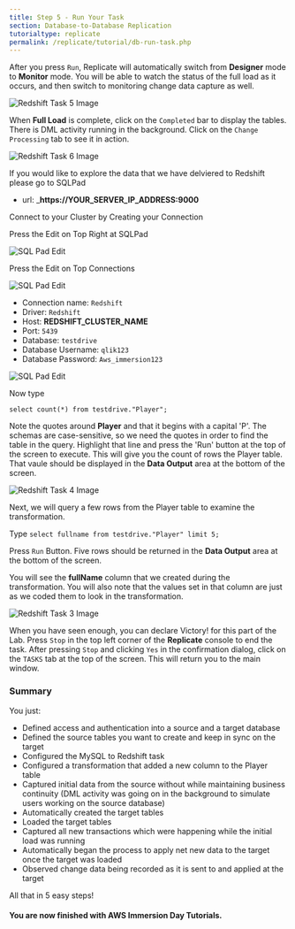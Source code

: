 ```yaml
---
title: Step 5 - Run Your Task
section: Database-to-Database Replication
tutorialtype: replicate
permalink: /replicate/tutorial/db-run-task.php
---
```


After you press `Run`, Replicate will automatically switch from **Designer** mode to **Monitor** mode. 
You will be able to watch the status of the full load as it occurs, and then switch to monitoring 
change data capture as well.

![Redshift Task 5 Image](/images/redshift-task-8.png)

When **Full Load** is complete, click on the `Completed` bar to display the tables. 
There is DML activity running in the background. Click on the `Change Processing` tab to 
see it in action.

![Redshift Task 6 Image](/images/redshift-task-7.png)

If you would like to explore the data that we have delviered to Redshift please go to SQLPad

* url: ___https://YOUR_SERVER_IP_ADDRESS:9000__

Connect to your Cluster by Creating your Connection

Press the Edit on Top Right at SQLPad

![SQL Pad Edit](/images/sqlpad5.png)

Press the Edit on Top Connections

![SQL Pad Edit](/images/sqlpad6.png)

* Connection name: `Redshift`
* Driver: `Redshift`
* Host: **REDSHIFT_CLUSTER_NAME**
* Port: `5439`
* Database: `testdrive`
* Database Username: `qlik123`
* Database Password: `Aws_immersion123`

![SQL Pad Edit](/images/sqlpad7.png)

Now type 

`select count(*) from testdrive."Player";`

Note the quotes around **Player** and that it begins with a capital 'P'. The schemas are 
case-sensitive, so we need the quotes in order to find the table in the query. Highlight that 
line and press the 'Run' button at the top of the screen to execute. This will give you 
the count of rows the Player table. That vaule should be displayed in the **Data Output** 
area at the bottom of the screen.

![Redshift Task 4 Image](/images/redshift-task-4.png)

Next, we will query a few rows from the Player table to examine the transformation. 

Type `select fullname from testdrive."Player" limit 5;` 

Press `Run` Button.  Five rows should be returned in the **Data Output** area 
at the bottom of the screen.



You will see the **fullName** column that we created during the transformation. You will also note that the values set in that column are just
as we coded them to look in the transformation.

![Redshift Task 3 Image](/images/redshift-task-3.png)


When you have seen enough, you can declare Victory! for this part of the Lab. Press `Stop`
in the top left corner of the **Replicate** console to end the task. After pressing `Stop` 
and clicking `Yes` in the confirmation dialog, click on the `TASKS` tab at the top of the screen. 
This will return you to the main window.

### Summary
You just:
* Defined access and authentication into a source and a target database
* Defined the source tables you want to create and keep in sync on the target
* Configured the MySQL to Redshift task
* Configured a transformation that added a new column to the Player table
* Captured  initial data from the source without while maintaining business continuity
  (DML activity was going on in the background to simulate users working on the source database)
* Automatically created the target tables
* Loaded the target tables
* Captured all new transactions which were happening while the initial load was running 
* Automatically began the process to apply  net new data to the target once the target was loaded
* Observed change data being recorded as it is sent to and applied at the  target 

All that in 5 easy steps!

#### You are now finished with AWS Immersion Day  Tutorials.


